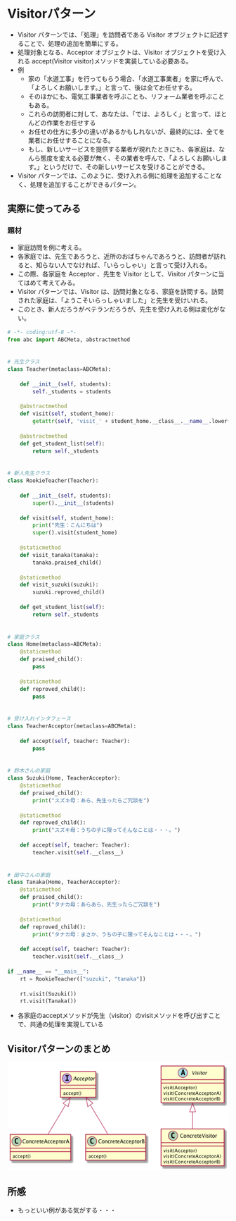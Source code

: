 # Visitorパターン
- Visitor パターンでは、「処理」を訪問者である Visitor オブジェクトに記述することで、処理の追加を簡単にする。
- 処理対象となる、Acceptor オブジェクトは、Visitor オブジェクトを受け入れる accept(Visitor visitor)メソッドを実装している必要ある。
- 例
  - 家の「水道工事」を行ってもらう場合、「水道工事業者」を家に呼んで、「よろしくお願いします。」と言って、後は全てお任せする。
  - そのほかにも、電気工事業者を呼ぶことも、リフォーム業者を呼ぶこともある。
  - これらの訪問者に対して、あなたは、「では、よろしく」と言って、ほとんどの作業をお任せする
  - お任せの仕方に多少の違いがあるかもしれないが、最終的には、全てを業者にお任せすることになる。
  - もし、新しいサービスを提供する業者が現れたときにも、各家庭は、なんら態度を変える必要が無く、その業者を呼んで、「よろしくお願いします。」というだけで、その新しいサービスを受けることができる。
- Visitor パターンでは、このように、受け入れる側に処理を追加することなく、処理を追加することができるパターン。

## 実際に使ってみる
### 題材
- 家庭訪問を例に考える。
- 各家庭では、先生であろうと、近所のおばちゃんであろうと、訪問者が訪れると、知らない人でなければ、「いらっしゃい」と言って受け入れる。
- この際、各家庭を Acceptor 、先生を Visitor として、Visitor パターンに当てはめて考えてみる。
- Visitor パターンでは、Visitor は、訪問対象となる、家庭を訪問する。訪問された家庭は、「ようこそいらっしゃいました」と先生を受けいれる。
- このとき、新人だろうがベテランだろうが、先生を受け入れる側は変化がない。

```python
# -*- coding:utf-8 -*-
from abc import ABCMeta, abstractmethod


# 先生クラス
class Teacher(metaclass=ABCMeta):

    def __init__(self, students):
        self._students = students

    @abstractmethod
    def visit(self, student_home):
        getattr(self, 'visit_' + student_home.__class__.__name__.lower())(student_home)

    @abstractmethod
    def get_student_list(self):
        return self._students


# 新人先生クラス
class RookieTeacher(Teacher):

    def __init__(self, students):
        super().__init__(students)

    def visit(self, student_home):
        print("先生：こんにちは")
        super().visit(student_home)

    @staticmethod
    def visit_tanaka(tanaka):
        tanaka.praised_child()

    @staticmethod
    def visit_suzuki(suzuki):
        suzuki.reproved_child()

    def get_student_list(self):
        return self._students


# 家庭クラス
class Home(metaclass=ABCMeta):
    @staticmethod
    def praised_child():
        pass

    @staticmethod
    def reproved_child():
        pass


# 受け入れインタフェース
class TeacherAcceptor(metaclass=ABCMeta):

    def accept(self, teacher: Teacher):
        pass


# 鈴木さんの家庭
class Suzuki(Home, TeacherAcceptor):
    @staticmethod
    def praised_child():
        print("スズキ母：あら、先生ったらご冗談を")

    @staticmethod
    def reproved_child():
        print("スズキ母：うちの子に限ってそんなことは・・・。")

    def accept(self, teacher: Teacher):
        teacher.visit(self.__class__)


# 田中さんの家庭
class Tanaka(Home, TeacherAcceptor):
    @staticmethod
    def praised_child():
        print("タナカ母：あらあら、先生ったらご冗談を")

    @staticmethod
    def reproved_child():
        print("タナカ母：まさか、うちの子に限ってそんなことは・・・。")

    def accept(self, teacher: Teacher):
        teacher.visit(self.__class__)

if __name__ == "__main__":
    rt = RookieTeacher(["suzuki", "tanaka"])

    rt.visit(Suzuki())
    rt.visit(Tanaka())

```

- 各家庭のacceptメソッドが先生（visitor）のvisitメソッドを呼び出すことで、共通の処理を実現している

## Visitorパターンのまとめ
![class_image](./Visitor.png)

## 所感
- もっといい例がある気がする・・・
